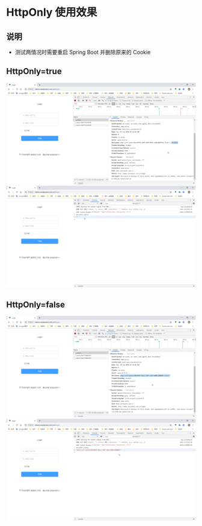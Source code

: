 # HttpOnly 使用效果

## 说明

- 测试两情况时需要重启 Spring Boot 并删除原来的 Cookie

## HttpOnly=true

![image](/img/HttpOnly=true/headers.png)
![image](/img/HttpOnly=true/document.cookie.png)

## HttpOnly=false

![image](/img/HttpOnly=false/headers.png)
![image](/img/HttpOnly=false/document.cookie.png)
